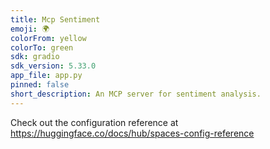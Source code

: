 ```yaml
---
title: Mcp Sentiment
emoji: 🌍
colorFrom: yellow
colorTo: green
sdk: gradio
sdk_version: 5.33.0
app_file: app.py
pinned: false
short_description: An MCP server for sentiment analysis.
---
```


Check out the configuration reference at https://huggingface.co/docs/hub/spaces-config-reference
